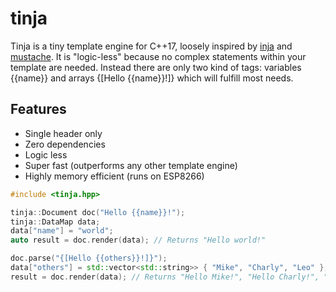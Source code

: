 # tinja

Tinja is a tiny template engine for C++17, loosely inspired by [inja](https://github.com/pantor/inja) and [mustache](https://mustache.github.io). It is "logic-less" because no complex statements within your template are needed. Instead there are only two kind of tags: variables {{name}} and arrays {[Hello {{name}}!]} which will fulfill most needs.


## Features
* Single header only
* Zero dependencies
* Logic less
* Super fast (outperforms any other template engine)
* Highly memory efficient (runs on ESP8266)


```.cpp
#include <tinja.hpp>

tinja::Document doc("Hello {{name}}!");
tinja::DataMap data;
data["name"] = "world";
auto result = doc.render(data); // Returns "Hello world!"

doc.parse("{[Hello {{others}}!]}");
data["others"] = std::vector<std::string>> { "Mike", "Charly", "Leo" };
result = doc.render(data); // Returns "Hello Mike!", "Hello Charly!", "Hello Leo!"
```
